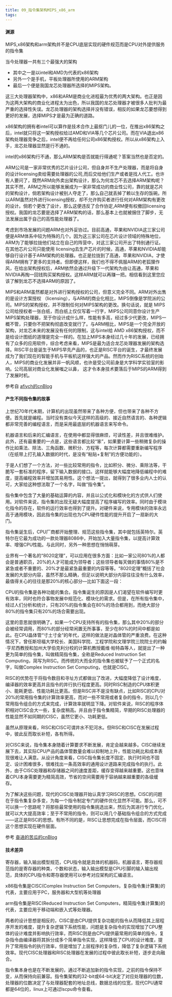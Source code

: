 ```yaml
---
title: 09_指令集架构MIPS_x86_arm
tags: 
---
```


#### 渊源

MIPS,x86架构和arm架构并不是CPU底层实现的硬件规范而是CPU对外提供服务的指令集

当今处理器一共有三个最强大的架构

- 其中之一是以intel和AMD为代表的x86架构
- 另外一个是手机，平板处理器所使用的ARM架构
- 最后一个便是我国龙芯处理器所选择的MIPS架构。

这三大处理器架构中，x86和ARM是商业化进程最为优秀的两大架构。也正是因为这两大架构的商业化进程太为出色，所以我国的龙芯处理器才被很多人批判为最严重的选择性失误。龙芯处理器的架构选择并没有错误，相反的如果龙芯要想得到更好的发展，选择MIPS才是最为正确的道路。

x86架构的拥有者intel可以算作是技术合作上最抠门儿的一位，在推出x86架构之后，intel就只将这一架构授权给过AMD和VIA等几个芯片公司。而在VIA退出x86架构处理器竞争之后，intel便不再给任何公司x86架构授权。所以从x86架构上入手，龙芯处理器显然是行不通的。 

intel的x86架构行不通，那么ARM架构是否就能行得通呢？答案当然也是否定的。

ARM公司是一家非常优秀的芯片设计公司，但自身并不生产处理器，而是将自身的设计licensing卖给需要处理器的公司,而后交给他们生产或者是找人代工。也许有人要问了，既然ARM向外卖出架构设计，那么为何龙芯不去选择ARM架构呢？其实不然，ARM之所以能够发展成为一家非常成功的商业性公司，靠的就是芯片的架构设计，倘若架构设计被别人夺走了，那么自己就丢掉了赖以生存的饭碗。所以ARM虽然对外进行licensing授权，却不允许购买者进行任何对ARM架构有更改的设计。倘若个更改了设计，那么这便违反了合作协定,ARM便有权撤回licensing授权。我国的龙芯要是选择了ARM架构的话，那么基本上也就被捆住了脚步，无法发展出属于自己的高性能处理器了。
 
考虑到市场发展的问题ARM也对外妥协过。目前高通，苹果和NVIDIA这三家公司便是ARM体系中较为特殊的几个。因为这三家公司在芯片设计领域的特殊地位，ARM为了能够拉拢他们站立在自己的阵营中，对这三家公司开出了特别通行证。在其他芯片公司只能使用 licensing去生产芯片的时候，高通，苹果和NVIDIA却能够自行设计基于ARM架构的处理器。也正是拉拢到了高通，苹果和NVIDIA，才使得ARM拥有了更多的支持者。但即便这样，我们也不得不佩服ARM的老狐狸作风，在给出架构授权后，ARM依然会通过升级下一代架构为由让高通，苹果和 NVIDIA再掏一回钱购买架构授权。这样ARM就可以再赚一把。相信看到这里您应该了解到龙芯不选择ARM的原因了。

MIPS和ARM虽然都是对外进行架构授权的公司，但意义完全不同。ARM对外出售的是设计方案授权 （licensing），与ARM的商业化相比，MIPS倒像是学院派的公司。MIPS的架构授权，并不限制任何对MIPS架构的更改。换句话说，就是 MIPS公司给授权者一张白纸，而白纸上仅仅写着一行字，MIPS公司同意你设计生产MIPS架构处理器，至于你设计成什么样，性能有多高，经过多少代更改，MIPS一概不管，只要你不把架构彻底改变就行了。与ARM相比，MIPS是一个完全开放的架构，对龙芯未来的发展没有任何的限制，这与intel给 AMD x86架构授权，而不是给设计图纸的道理是完全一样的。在加上MIPS本身经过几十年的发展，已经拥有了众多的应用软件，综合考虑来看，MIPS是最为适合龙芯处理器发展的架构选择。RISC平台是诞生于MIPS早先产品的，也正是RISC平台的诞生，才最终发展成为了我们现在的智能手机与平板机这样强大的产品。然而作为RISC系统的创始人，MIPS的商业化发展并非一帆风顺，也许是受公司前身是大学科学实验室的影响。公司高层对商业化发展嗤之以鼻， 这才令本身技术要落后于MIPS的ARM得到了发展时机。

参考自 [afiych的cnBlog](https://blog.csdn.net/afiych/article/details/72036972)

#### 产生不同指令集的故事

上世纪70年代末期，计算机的出现虽然带来了各种方便，但也带来了各种不方便。首先就是编程。当时没有类似今天这样的高级的、接近自然语言的、各种逻辑都非常完善的编程语言，而是采用最底层的机器语言来写命令。

机器语言和后来的汇编语言，在使用中都显得很麻烦，可读性差，并且很难维护。此外，还有最重要的一点是，这些语言都比较“笨”，如果要计算一些稍微复杂的操作比如乘法、除法、三角函数、微积分、方程等，每次计算都需要重新编写程序（在纸带上打孔输入数据的时代，是没有“粘贴+复制”的方便功能的）。

于是人们想了一个方法，对一些比较常用的指令，比如积分、微分、乘除法等，干脆写一套标准的程序，留下输入数据的接口。这样就能够大幅度地降低编程中的难度，提高编程效率并增加其易用性。这个想法一提出，就得到了很多业内人士的认可，大家给这种想法取了一个名字，叫做“指令集”。

指令集中包含了大量的基础运算的内容，并且以公式化和模块化的方式供人们使用。对软件来说，指令集的出现无疑大幅度提高了程序编写的效率。同时由于模块化指令的存在，软件的运行效率也得到了提升。对硬件来说，专用模块的效率永远高于通用模块，因此指令集的出现也为CPU硬件性能的提升开启了一扇新的大门。

指令集诞生后，CPU厂商都开始整理、规范这些指令集，其中就包括英特尔。英特尔在它最为成功的一款处理器8086中，开始加入大量指令集，以提高计算效率、增强CPU性能。与此同时，另外一种思想在悄悄萌芽。

业界有一个著名的“8020定理”，可以应用在很多方面：比如一家公司80%的人都会是普通职员，20%的人才可能成为领导者；这些领导者每天做的事情80%是不紧急或者不重要的、20%才是最紧急最重要的内容等等。“8020定理”概括了社会发展的大部分内容，虽然不那么精确，但足以说明大部分内容往往没有什么效率，最值得关心的往往是那20%的核心部分—比如下面这一段：

CPU的指令集是各种功能的集合。指令集诞生的原因是人们渴望在软件编写时更有效率，同时也符合事物发展中规范化、模块化的需求。但是，在所有指令集中，经过人们分析和统计，只有20%的指令集会在80%的场合都用到，而绝大部分80%的指令集只有20%的场合需要出现。

这里的意思就很明确了。如果一个CPU支持所有的指令集，那么其中20%的部分会被经常调用，而80%的部分经常闲置无所事事，至少在80%的时间中都是如此。在CPU晶体管“寸土寸金”的年代，这样的做法是对晶体管的严重浪费。在这种情况下，曾任斯坦福大学校长、美国科学院、工程学院和文理学院三院院士的约翰·亨尼西教授和加州大学伯克利分校的计算机教授戴维·帕特森等人，就提出了一种更为简单的指令集，叫做精简指令集，全称是Reduced Instruction Set Computing，简写为RISC。而传统的大而全的指令集也被赋予了一个正式的名字，叫做Complex Instruction Set Computing，也就是CISC。

RISC的优势在于将指令数目和寻址方式都做出了改进，大幅度降低了设计难度，编译器的效率更高并且指令的并行执行程度更高。同时RISC制造的CPU体积更小、能耗更低、性能功耗比更高。但是RISC并不是没有缺点，比如RISC的CPU对20%的常用指令集的计算效率更高，而对一些不常用或者复杂的指令，则以几个常用指令组合的方式来完成，计算效率就明显下降。对软件来说，RISC的程序体积相对CISC会大一些，复杂度稍高。并且由于指令集精简，早期的RISC处理器的性能显然不如同期的CISC，虽然它更小、功耗更低。

虽然从原理来看，RISC和CISC可谓井水不犯河水。但RISC和CISC在发展过程中，彼此反而取长补短，各有所得。

对CISC来说，指令集本身随着计算要求不断发展，肯定会越来越多。CISC继续发展下去，其实际CPU产品的晶体管数量会难以抑制地上升，性能功耗比和成本表现很难让人满意。从设计角度来看，CISC指令集长度不固定、执行时间也不固定、设计困难很多，很难找出一条高效率的通用设计道路来完成指令的执行。此外，由于CISC处理器和存储器之间的速度差距，缓存变得越来越重要。这也意味着CPU本身需要更为精简高效，节省的空间需要用于容纳越来越重要的各级缓存。

为了解决这些问题，现代的CISC处理器开始认真学习RISC的思想。CISC的问题在于指令集复杂多变，为每一个指令制定专门的硬件优化显然不可能。那么，可不可以换一个思路呢？将那些最常使用的指令集挑选出来，然后为其进行专门优化，就可以大大提高效率；至于不常用的指令，则可以用几个基础指令组合的方式完成——这正是RISC的思想。有所不同的是，RISC让思想完成在指令层面，而CISC将这个思想实现在硬件层面。

参考 [奋进的苦瓜的cnBlog](https://www.cnblogs.com/bitter/p/4023176.html)

#### 技术差异 
 
寄存器，输入输出模型规范，CPU指令就是具体的机器码，机器语言，寄存器规范指的是寄存器的种类，个数和状态，输入输出模型是CPU引脚的输入输出规范，具体的CPU指令和寄存器使用可以参考对应架构的汇编语言。

x86指令集是CISC(Complex Instruction Set Computers，复杂指令集计算集)的代表，主要应用于PC，服务器和大型机等处理器

arm指令集是RISC(Reduced Instruction Set Computers，精简指令集计算集)的代表，主要应用于移动端和嵌入式等处理器。

两者的设计思想是相反的，CISC是由CPU提供复杂功能的指令从而降低其上层程序开发的难度，提升复杂逻辑下系统性能，问题是复杂指令的实现增加了CPU整体的设计难度并影响执行效率，而RISC则是由CPU提供最常用的简单的指令，复杂指令由编译器将其拆分成多个简单指令实现，这样降低了CPU的设计难度，提升了常用指令的执行效率，但是增加了上层程序的复杂性，降低了复杂逻辑下系统效率。现代CISC处理器和RISC处理器在发展的过程中彼此取长补短，逐步走向融合。

指令集本身也是在不断发展的，通过不断追加新的指令实现，之前的指令保持不变，从而保持向前兼容。指令集架构的32-bit或64-bit决定了对应处理器的位数，处理器的位数决定了与处理器配套的地址总线，数据总线的位宽，现代CPU通常都是64位的，linux上可通过lscpu命令查看。